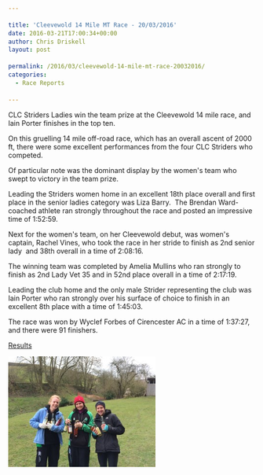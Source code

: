 ```yaml
---

title: 'Cleevewold 14 Mile MT Race - 20/03/2016'
date: 2016-03-21T17:00:34+00:00
author: Chris Driskell
layout: post

permalink: /2016/03/cleevewold-14-mile-mt-race-20032016/
categories:
  - Race Reports

---
```

CLC Striders Ladies win the team prize at the Cleevewold 14 mile race, and Iain Porter finishes in the top ten.

On this gruelling 14 mile off-road race, which has an overall ascent of 2000 ft, there were some excellent performances from the four CLC Striders who competed.

Of particular note was the dominant display by the women's team who swept to victory in the team prize.

Leading the Striders women home in an excellent 18th place overall and first place in the senior ladies category was Liza Barry.  The Brendan Ward-coached athlete ran strongly throughout the race and posted an impressive time of 1:52:59.

Next for the women's team, on her Cleevewold debut, was women's captain, Rachel Vines, who took the race in her stride to finish as 2nd senior lady  and 38th overall in a time of 2:08:16.

The winning team was completed by Amelia Mullins who ran strongly to finish as 2nd Lady Vet 35 and in 52nd place overall in a time of 2:17:19.

Leading the club home and the only male Strider representing the club was Iain Porter who ran strongly over his surface of choice to finish in an excellent 8th place with a time of 1:45:03.

The race was won by Wyclef Forbes of Cirencester AC in a time of 1:37:27, and there were 91 finishers.

[Results](https://cheltenhamharriers.co.uk/public/inc/doc/cleevewold/results/cleevewold_2016_results.pdf)

<img src="/Images/2016/03/IMG_2674-300x225.jpg" alt="IMG_2674"  />

